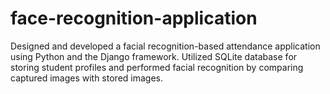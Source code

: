 # face-recognition-application
Designed and developed a facial recognition-based attendance application using Python and the Django framework. Utilized SQLite database for storing student profiles and performed facial recognition by comparing captured images with stored images.

